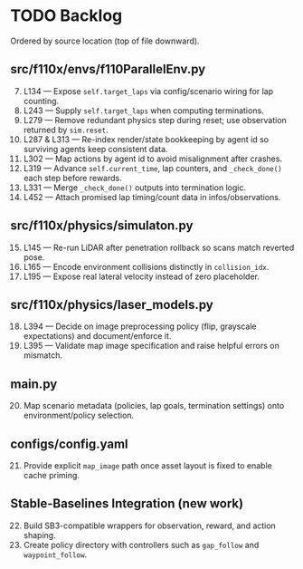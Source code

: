 # TODO Backlog

Ordered by source location (top of file downward).

## src/f110x/envs/f110ParallelEnv.py

<!-- 1. L40-57 — Make renderer buffers (`renderer`, `current_obs`, `render_callbacks`) per-instance. -->
<!-- 2. L58-66 — Reset render callback storage per environment instance.
3. L71 — Normalize map identifiers so callers can pass bare stems (e.g. `"levine"`). -->
<!-- 4. L79-101 — Wire vehicle parameters to `vehicle_params` config instead of default dict.
5. L109 — Allow per-agent termination overrides from scenario metadata.
6. L125-133 — Precompute proper start rotation matrices instead of identity, populate cached start poses from `start_poses`. -->
7. L134 — Expose `self.target_laps` via config/scenario wiring for lap counting.
8. L243 — Supply `self.target_laps` when computing terminations.
9. L279 — Remove redundant physics step during reset; use observation returned by `sim.reset`.
10. L287 & L313 — Re-index render/state bookkeeping by agent id so surviving agents keep consistent data.
11. L302 — Map actions by agent id to avoid misalignment after crashes.
12. L319 — Advance `self.current_time`, lap counters, and `_check_done()` each step before rewards.
13. L331 — Merge `_check_done()` outputs into termination logic.
14. L452 — Attach promised lap timing/count data in infos/observations.

## src/f110x/physics/simulaton.py

15. L145 — Re-run LiDAR after penetration rollback so scans match reverted pose.
16. L165 — Encode environment collisions distinctly in `collision_idx`.
17. L195 — Expose real lateral velocity instead of zero placeholder.

## src/f110x/physics/laser_models.py

18. L394 — Decide on image preprocessing policy (flip, grayscale expectations) and document/enforce it.
19. L395 — Validate map image specification and raise helpful errors on mismatch.

## main.py

20. Map scenario metadata (policies, lap goals, termination settings) onto environment/policy selection.

## configs/config.yaml

21. Provide explicit `map_image` path once asset layout is fixed to enable cache priming.

## Stable-Baselines Integration (new work)

22. Build SB3-compatible wrappers for observation, reward, and action shaping.
23. Create policy directory with controllers such as `gap_follow` and `waypoint_follow`.

